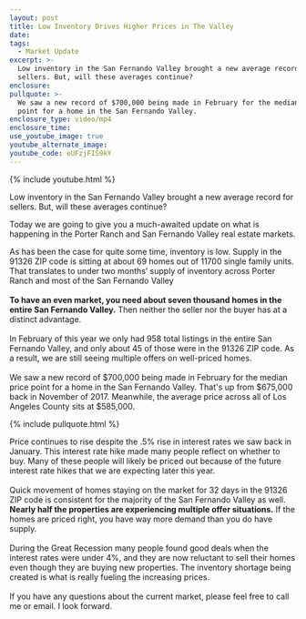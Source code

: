 ```yaml
---
layout: post
title: Low Inventory Drives Higher Prices in The Valley
date:
tags:
  - Market Update
excerpt: >-
  Low inventory in the San Fernando Valley brought a new average record for
  sellers. But, will these averages continue?
enclosure:
pullquote: >-
  We saw a new record of $700,000 being made in February for the median price
  point for a home in the San Fernando Valley.
enclosure_type: video/mp4
enclosure_time:
use_youtube_image: true
youtube_alternate_image:
youtube_code: eUFzjFIS9kY
---
```


{% include youtube.html %}

Low inventory in the San Fernando Valley brought a new average record for sellers. But, will these averages continue?

Today we are going to give you a much-awaited update on what is happening in the Porter Ranch and San Fernando Valley real estate markets.

As has been the case for quite some time, inventory is low. Supply in the 91326 ZIP code is sitting at about 69 homes out of 11700 single family units. That translates to under two months’ supply of inventory across Porter Ranch and most of the San Fernando Valley<br>&nbsp;<br>**To have an even market, you need about seven thousand homes in the entire San Fernando Valley.** Then neither the seller nor the buyer has at a distinct advantage.<br>&nbsp;<br>In February of this year we only had 958 total listings in the entire San Fernando Valley, and only about 45 of those were in the 91326 ZIP code. As a result, we are still seeing multiple offers on well-priced homes.<br>&nbsp;<br>We saw a new record of $700,000 being made in February for the median price point for a home in the San Fernando Valley. That's up from $675,000 back in November of 2017. Meanwhile, the average price across all of Los Angeles County sits at $585,000.

{% include pullquote.html %}

Price continues to rise despite the .5% rise in interest rates we saw back in January. This interest rate hike made many people reflect on whether to buy. Many of these people will likely be priced out because of the future interest rate hikes that we are expecting later this year.<br>&nbsp;<br>Quick movement of homes staying on the market for 32 days in the 91326 ZIP code is consistent for the majority of the San Fernando Valley as well. **Nearly half the properties are experiencing multiple offer situations.** If the homes are priced right, you have way more demand than you do have supply.<br>&nbsp;<br>During the Great Recession many people found good deals when the interest rates were under 4%, and they are now reluctant to sell their homes even though they are buying new properties. The inventory shortage being created is what is really fueling the increasing prices.<br>&nbsp;<br>If you have any questions about the current market, please feel free to call me or email. I look forward.<br>&nbsp;